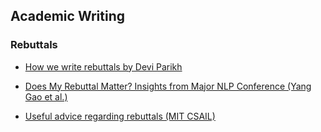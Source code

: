 ## Academic Writing

### Rebuttals

- [How we write rebuttals by Devi Parikh](https://link.medium.com/ydpsNF59L8)

- [Does My Rebuttal Matter? Insights from  Major NLP Conference (Yang Gao et al.)](https://arxiv.org/pdf/1903.11367.pdf)

- [Useful advice regarding rebuttals (MIT CSAIL)](https://people.csail.mit.edu/fredo/rebuttal_advice.txt)




